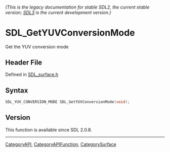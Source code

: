 ###### (This is the legacy documentation for stable SDL2, the current stable version; [SDL3](https://wiki.libsdl.org/SDL3/) is the current development version.)
# SDL_GetYUVConversionMode

Get the YUV conversion mode

## Header File

Defined in [SDL_surface.h](https://github.com/libsdl-org/SDL/blob/SDL2/include/SDL_surface.h)

## Syntax

```c
SDL_YUV_CONVERSION_MODE SDL_GetYUVConversionMode(void);

```

## Version

This function is available since SDL 2.0.8.

----
[CategoryAPI](CategoryAPI), [CategoryAPIFunction](CategoryAPIFunction), [CategorySurface](CategorySurface)

